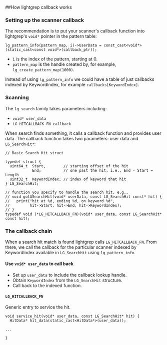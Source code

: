 ##How lightgrep callback works

### Setting up the scanner callback

The recommendation is to put your scanner's callback function into lightgrep's `void*` pointer in the pattern table:

    lg_pattern_info(pattern_map, i)->UserData = const_cast<void*>(static_cast<const void*>(callback_ptr));

* `i` is the index of the pattern, starting at 0.
* `pattern_map` is the handle created by, for example, `lg_create_pattern_map(1000)`.

Instead of using `lg_pattern_info` we could have a table of just callbacks indexed by KeywordIndex, for example `callbacks[KeywordIndex]`.

### Scanning
The `lg_search` family takes parameters including:

* `void* user_data`
* `LG_HITCALLBACK_FN callback`

When search finds something, it calls a callback function and provides user data.  The callback function takes two parameters: user data and `LG_SearchHit*`:

    // Basic Search Hit struct
    
    typedef struct {
      uint64_t  Start,        // starting offset of the hit
                End;          // one past the hit, i.e., End - Start = Length
      uint32_t  KeywordIndex; // index of keyword that hit
    } LG_SearchHit;

    // function you specify to handle the search hit, e.g.,
    // void gotASearchHit(void* userData, const LG_SearchHit const* hit) {
    //   print("hit at %d, ending %d, on keyword %d",
    //         hit->Start, hit->End, hit->KeywordIndex);
    // }
    typedef void (*LG_HITCALLBACK_FN)(void* user_data, const LG_SearchHit* const hit);

### The callback chain

When a search hit match is found lightgrep calls `LG_HITCALLBACK_FN`.
From there, we call the callback for the particular scanner indexed by KeywordIndex available in `LG_SearchHit` using `lg_pattern_info`.

#### Use `void* user_data` to call back

* Set up `user_data` to include the callback lookup handle.
* Obtain `KeywordIndex` from the `LG_SearchHit` structure.
* Call back to the indexed function.

#### `LG_HITCALLBACK_FN`
Generic entry to service the hit.

    void service_hit(void* user_data, const LG_SearchHit* hit) {
      HitData* hit_data(static_cast<HitData*>(user_data));

    ...

    }

